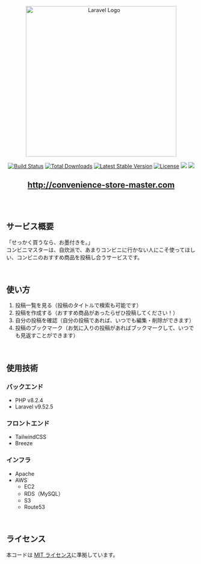 <p align="center"><a href="https://laravel.com" target="_blank"><img src="https://raw.githubusercontent.com/draobfrus/laravel_post_app/add_images/readme_logo.png
" width="400" alt="Laravel Logo"></a></p>

<p align="center">
<a href="https://github.com/laravel/framework/actions"><img src="https://github.com/laravel/framework/workflows/tests/badge.svg" alt="Build Status"></a>
<a href="https://packagist.org/packages/laravel/framework"><img src="https://img.shields.io/packagist/dt/laravel/framework" alt="Total Downloads"></a>
<a href="https://packagist.org/packages/laravel/framework"><img src="https://img.shields.io/packagist/v/laravel/framework" alt="Latest Stable Version"></a>
<a href="https://packagist.org/packages/laravel/framework"><img src="https://img.shields.io/packagist/l/laravel/framework" alt="License"></a>
<img src="https://img.shields.io/badge/php-v8.2.4-blueviolet">
<img src="https://img.shields.io/badge/laravel-v9.52.5-ff69b4">
</p>

<h2 align="center">
<a href="http://convenience-store-master.com">http://convenience-store-master.com</a>
</h2>
<br>
<br />

## サービス概要

「せっかく買うなら、お墨付きを。」<br>
コンビニマスターは、自炊派で、あまりコンビニに行かない人にこそ使ってほしい、コンビニのおすすめ商品を投稿し合うサービスです。</br>

<br />

## 使い方

1. 投稿一覧を見る（投稿のタイトルで検索も可能です）
2. 投稿を作成する（おすすめ商品があったらぜひ投稿してください！）
3. 自分の投稿を確認（自分の投稿であれば、いつでも編集・削除ができます）
4. 投稿のブックマーク（お気に入りの投稿があればブックマークして、いつでも見返すことができます）

<br />

## 使用技術

### バックエンド

-   PHP v8.2.4
-   Laravel v9.52.5

### フロントエンド

-   TailwindCSS
-   Breeze

### インフラ

-   Apache
-   AWS
    -   EC2
    -   RDS（MySQL）
    -   S3
    -   Route53

<br />

## ライセンス

本コードは [MIT ライセンス](https://opensource.org/licenses/MIT)に準拠しています。
